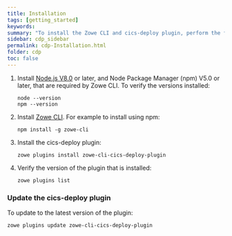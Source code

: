 ```yaml
---
title: Installation
tags: [getting_started]
keywords:
summary: "To install the Zowe CLI and cics-deploy plugin, perform the following steps."
sidebar: cdp_sidebar
permalink: cdp-Installation.html
folder: cdp
toc: false
---
```


1. Install [Node.js V8.0](https://nodejs.org/en/download/) or later, and Node Package Manager (npm) V5.0 or later, that are required by Zowe CLI. To verify the versions installed:

   ```console
   node --version
   npm --version
   ```

2. Install [Zowe CLI](https://zowe.github.io/docs-site/latest/user-guide/cli-installcli.html). For example to install using npm:

   ```console
   npm install -g zowe-cli
   ```

3. Install the cics-deploy plugin:

   ```console
   zowe plugins install zowe-cli-cics-deploy-plugin
   ```

4. Verify the version of the plugin that is installed:

   ```console
   zowe plugins list
   ```

### Update the cics-deploy plugin

To update to the latest version of the plugin:
```console
zowe plugins update zowe-cli-cics-deploy-plugin
```